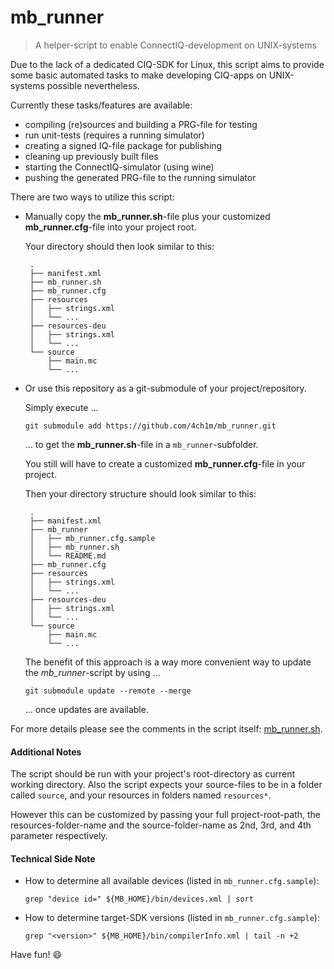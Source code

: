 # mb_runner
> A helper-script to enable ConnectIQ-development on UNIX-systems

Due to the lack of a dedicated CIQ-SDK for Linux, this script aims to provide some basic automated tasks to make developing CIQ-apps on UNIX-systems possible nevertheless.  

Currently these tasks/features are available:
* compiling (re)sources and building a PRG-file for testing
* run unit-tests (requires a running simulator)
* creating a signed IQ-file package for publishing
* cleaning up previously built files
* starting the ConnectIQ-simulator (using wine)
* pushing the generated PRG-file to the running simulator

There are two ways to utilize this script:

* Manually copy the **mb_runner.sh**-file plus your customized **mb_runner.cfg**-file into your project root.

  Your directory should then look similar to this:

  ```
   .
   ├── manifest.xml
   ├── mb_runner.sh
   ├── mb_runner.cfg
   ├── resources
   │   ├── strings.xml
   │   └── ...
   ├── resources-deu
   │   ├── strings.xml
   │   └── ...
   └── source
       ├── main.mc
       └── ...  
  ```
 
* Or use this repository as a git-submodule of your project/repository.

  Simply execute ...

  ```
  git submodule add https://github.com/4ch1m/mb_runner.git
  ```

  ... to get the **mb_runner.sh**-file in a `mb_runner`-subfolder.

  You still will have to create a customized **mb_runner.cfg**-file in your project.

  Then your directory structure should look similar to this:

  ```
   .
   ├── manifest.xml
   ├── mb_runner
   │   ├── mb_runner.cfg.sample
   │   ├── mb_runner.sh
   │   └── README.md
   ├── mb_runner.cfg
   ├── resources
   │   ├── strings.xml
   │   └── ...
   ├── resources-deu
   │   ├── strings.xml
   │   └── ...
   └── source
       ├── main.mc
       └── ...  
  ```
  
  The benefit of this approach is a way more convenient way to update the *mb_runner*-script by using ...
   
  ```
  git submodule update --remote --merge
  ``` 

  ... once updates are available.

For more details please see the comments in the script itself: [mb_runner.sh](mb_runner.sh).

#### Additional Notes
The script should be run with your project's root-directory as current working directory.
Also the script expects your source-files to be in a folder called `source`, and your resources in folders named `resources*`.

However this can be customized by passing your full project-root-path, the resources-folder-name and the source-folder-name as 2nd, 3rd, and 4th parameter respectively.

#### Technical Side Note
* How to determine all available devices (listed in `mb_runner.cfg.sample`):
  ```
  grep "device id=" ${MB_HOME}/bin/devices.xml | sort
  ```
* How to determine target-SDK versions (listed in `mb_runner.cfg.sample`):
  ```
  grep "<version>" ${MB_HOME}/bin/compilerInfo.xml | tail -n +2
  ```

Have fun! :smile:
